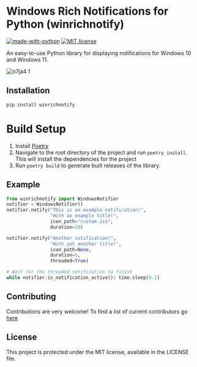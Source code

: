# Windows Rich Notifications for Python (winrichnotify)
[![made-with-python](https://img.shields.io/badge/Made%20with-Python-1f425f.svg)](https://www.python.org/) [![MIT license](https://img.shields.io/badge/License-MIT-blue.svg)](https://lbesson.mit-license.org/)

An easy-to-use Python library for displaying notifications for Windows 10 and Windows 11.

![o7ja4 1](https://user-images.githubusercontent.com/4750998/192027245-5c2298c7-a036-4638-8f51-49cdb8c5b6ca.png)


## Installation

```
pip install winrichnotify
```

# Build Setup
1. Install [Poetry](https://python-poetry.org/)
2. Navigate to the root directory of the project and run ```poetry install```. This will install the dependencies for the project
3. Run ```poetry build``` to generate built releases of the library.

## Example

```python
from winrichnotify import WindowsNotifier
notifier = WindowsNotifier()
notifier.notify("This is an example notification!",
                "With an example title!",
                icon_path="custom.ico",
                duration=10)

notifier.notify("Another notification!",
                "With yet another title!",
                icon_path=None,
                duration=5,
                threaded=True)

# Wait for the threaded notification to finish
while notifier.is_notification_active(): time.sleep(0.1)
```

## Contributing

Contributions are very welcome! To find a list of current contributors go [here](https://github.com/HarryPeach/WindowsRichNotifications/graphs/contributors)

## License
This project is protected under the MIT license, available in the LICENSE file.